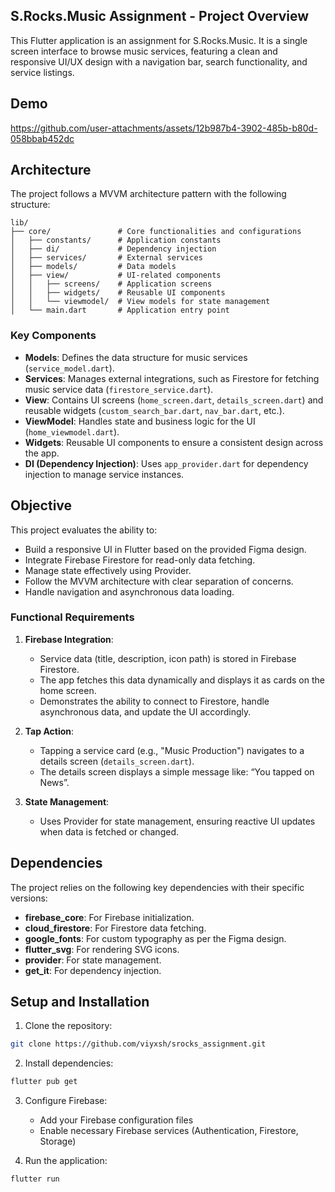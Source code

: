 ## S.Rocks.Music Assignment - Project Overview

This Flutter application is an assignment for S.Rocks.Music. It is a single screen interface to browse music services, featuring a clean and responsive UI/UX design with a navigation bar, search functionality, and service listings.

## Demo


https://github.com/user-attachments/assets/12b987b4-3902-485b-b80d-058bbab452dc



## Architecture

The project follows a MVVM architecture pattern with the following structure:

```
lib/
├── core/               # Core functionalities and configurations
│   ├── constants/      # Application constants
│   ├── di/             # Dependency injection
│   ├── services/       # External services
│   ├── models/         # Data models
│   ├── view/           # UI-related components
│   │   ├── screens/    # Application screens
│   │   ├── widgets/    # Reusable UI components
│   │   └── viewmodel/  # View models for state management
│   └── main.dart       # Application entry point
```

### Key Components

- **Models**: Defines the data structure for music services (`service_model.dart`).
- **Services**: Manages external integrations, such as Firestore for fetching music service data (`firestore_service.dart`).
- **View**: Contains UI screens (`home_screen.dart`, `details_screen.dart`) and reusable widgets (`custom_search_bar.dart`, `nav_bar.dart`, etc.).
- **ViewModel**: Handles state and business logic for the UI (`home_viewmodel.dart`).
- **Widgets**: Reusable UI components to ensure a consistent design across the app.
- **DI (Dependency Injection)**: Uses `app_provider.dart` for dependency injection to manage service instances.

## Objective

This project evaluates the ability to:
- Build a responsive UI in Flutter based on the provided Figma design.
- Integrate Firebase Firestore for read-only data fetching.
- Manage state effectively using Provider.
- Follow the MVVM architecture with clear separation of concerns.
- Handle navigation and asynchronous data loading.

### Functional Requirements
1. **Firebase Integration**:
   - Service data (title, description, icon path) is stored in Firebase Firestore.
   - The app fetches this data dynamically and displays it as cards on the home screen.
   - Demonstrates the ability to connect to Firestore, handle asynchronous data, and update the UI accordingly.

2. **Tap Action**:
   - Tapping a service card (e.g., "Music Production") navigates to a details screen (`details_screen.dart`).
   - The details screen displays a simple message like: “You tapped on News”.

3. **State Management**:
   - Uses Provider for state management, ensuring reactive UI updates when data is fetched or changed.

## Dependencies

The project relies on the following key dependencies with their specific versions:
- **firebase_core**: For Firebase initialization.
- **cloud_firestore**: For Firestore data fetching.
- **google_fonts**: For custom typography as per the Figma design.
- **flutter_svg**: For rendering SVG icons.
- **provider**: For state management.
- **get_it**: For dependency injection.

## Setup and Installation

1. Clone the repository:
```bash
git clone https://github.com/viyxsh/srocks_assignment.git
```

2. Install dependencies:
```bash
flutter pub get
```

3. Configure Firebase:
   - Add your Firebase configuration files
   - Enable necessary Firebase services (Authentication, Firestore, Storage)

4. Run the application:
```bash
flutter run
```
